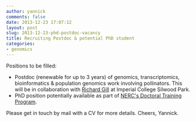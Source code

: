 ```yaml
---
author: yannick
comments: false
date: 2013-12-23 17:07:12
layout: post
slug: 2013-12-23-phd-postdoc-vacancy
title: Recruiting Postdoc & potential PhD student
categories:
- genomics
---
```

Positions to be filled: 
 
 * Postdoc (renewable for up to 3 years) of genomics, transcriptomics, bioinformatics & population genomics work involving pollinators. This will be in collaboration with [Richard Gill](http://www3.imperial.ac.uk/people/r.gil) at Imperial College Silwood Park. 
 * PhD position potentially available as part of [NERC's Doctoral Training Program](http://www.sbcs.qmul.ac.uk/news/newsitems/116298.html). 

Please get in touch by mail with a CV for more details. Cheers, Yannick.

